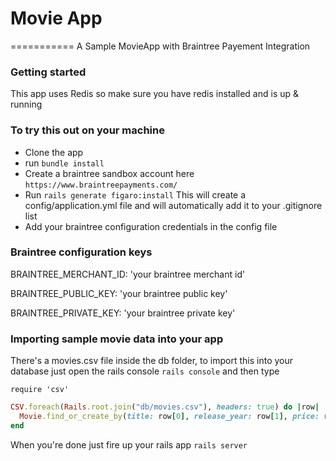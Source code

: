 # Movie App
===========
A Sample MovieApp with Braintree Payement Integration

### Getting started
This app uses Redis so make sure you have redis installed and is up & running

### To try this out on your machine 
- Clone the app
- run `bundle install`
- Create a braintree sandbox account here `https://www.braintreepayments.com/`
- Run `rails generate figaro:install` 
This will create a config/application.yml file and will automatically add it to your .gitignore list 
- Add your braintree configuration credentials in the config file 

### Braintree configuration keys
BRAINTREE_MERCHANT_ID: 'your braintree merchant id'

BRAINTREE_PUBLIC_KEY: 'your braintree public key'

BRAINTREE_PRIVATE_KEY: 'your braintree private key'

### Importing sample movie data into your app
There's a movies.csv file inside the db folder, to import this into your database just 
open the rails console `rails console` and then type

`require 'csv'` 

```ruby 
CSV.foreach(Rails.root.join("db/movies.csv"), headers: true) do |row|
  Movie.find_or_create_by(title: row[0], release_year: row[1], price: row[2], description: row[3], imdb_id: row[4], poster_url: row[5])
end
```
When you're done just fire up your rails app `rails server` 
